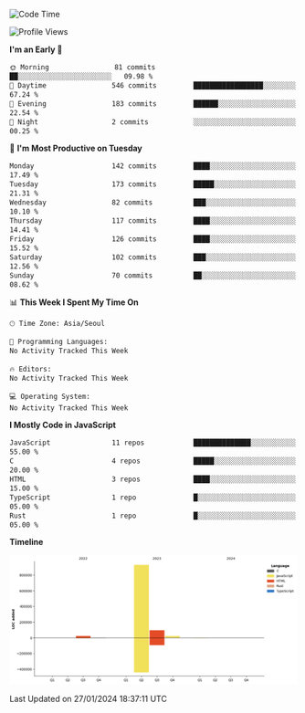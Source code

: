 <!--START_SECTION:waka-->
![Code Time](http://img.shields.io/badge/Code%20Time-40%20hrs%2051%20mins-blue)

![Profile Views](http://img.shields.io/badge/Profile%20Views-0-blue)

**I'm an Early 🐤** 

```text
🌞 Morning                81 commits          ██░░░░░░░░░░░░░░░░░░░░░░░   09.98 % 
🌆 Daytime                546 commits         █████████████████░░░░░░░░   67.24 % 
🌃 Evening                183 commits         ██████░░░░░░░░░░░░░░░░░░░   22.54 % 
🌙 Night                  2 commits           ░░░░░░░░░░░░░░░░░░░░░░░░░   00.25 % 
```
📅 **I'm Most Productive on Tuesday** 

```text
Monday                   142 commits         ████░░░░░░░░░░░░░░░░░░░░░   17.49 % 
Tuesday                  173 commits         █████░░░░░░░░░░░░░░░░░░░░   21.31 % 
Wednesday                82 commits          ███░░░░░░░░░░░░░░░░░░░░░░   10.10 % 
Thursday                 117 commits         ████░░░░░░░░░░░░░░░░░░░░░   14.41 % 
Friday                   126 commits         ████░░░░░░░░░░░░░░░░░░░░░   15.52 % 
Saturday                 102 commits         ███░░░░░░░░░░░░░░░░░░░░░░   12.56 % 
Sunday                   70 commits          ██░░░░░░░░░░░░░░░░░░░░░░░   08.62 % 
```


📊 **This Week I Spent My Time On** 

```text
🕑︎ Time Zone: Asia/Seoul

💬 Programming Languages: 
No Activity Tracked This Week

🔥 Editors: 
No Activity Tracked This Week

💻 Operating System: 
No Activity Tracked This Week
```

**I Mostly Code in JavaScript** 

```text
JavaScript               11 repos            ██████████████░░░░░░░░░░░   55.00 % 
C                        4 repos             █████░░░░░░░░░░░░░░░░░░░░   20.00 % 
HTML                     3 repos             ████░░░░░░░░░░░░░░░░░░░░░   15.00 % 
TypeScript               1 repo              █░░░░░░░░░░░░░░░░░░░░░░░░   05.00 % 
Rust                     1 repo              █░░░░░░░░░░░░░░░░░░░░░░░░   05.00 % 
```



**Timeline**

![Lines of Code chart](https://raw.githubusercontent.com/project-dy/project-dy/main/assets/bar_graph.png)


 Last Updated on 27/01/2024 18:37:11 UTC
<!--END_SECTION:waka-->
